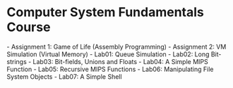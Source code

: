 <h1>Computer System Fundamentals Course</h1>
  - Assignment 1: Game of Life (Assembly Programming)
  - Assignment 2: VM Simulation (Virtual Memory)
  - Lab01: Queue Simulation
  - Lab02: Long Bit-strings
  - Lab03: Bit-fields, Unions and Floats
  - Lab04: A Simple MIPS Function
  - Lab05: Recursive MIPS Functions
  - Lab06: Manipulating File System Objects
  - Lab07: A Simple Shell
